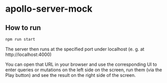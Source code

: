 # apollo-server-mock

## How to run

```bash
npm run start
```

The server then runs at the specified port under localhost (e. g. at http://localhost:4000)

You can open that URL in your browser and use the corresponding UI to enter queries or mutations on the left side on the screen, run them (via the Play button) and see the result on the right side of the screen.

